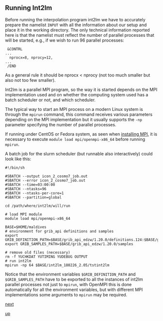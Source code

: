 ## Running Int2lm ##

Before running the interpolation program int2lm we have to accurately
prepare the namelist `INPUT` with all the information about our setup
and place it in the working directory. The only technical information
reported here is that the namelist must reflect the number of parallel
processes that will be started, e.g., if we wish to run 96 parallel
processes:

```
 &CONTRL
...
  nprocx=8, nprocy=12,
...
 /END
```

As a general rule it should be nprocx < nprocy (not too much smaller
but also not too few smaller).

Int2lm is a parallel MPI program, so the way it is started depends on
the MPI implementation used and on whether the computing system used
has a batch scheduler or not, and which scheduler.

The typical way to start an MPI process on a modern Linux system is
through the `mpirun` command, this command receives various parameters
depending on the MPI implementation but it usually supports the `-np`
parameter specifying the number of parallel processes.

If running under CentOS or Fedora system, as seen when [installing
MPI](building_prerequisites.md), it is necessary to execute `module
load mpi/openmpi-x86_64` before running `mpirun`.

A batch job for the slurm scheduler (but runnable also interactively)
could look like this:

```
#!/bin/sh

#SBATCH --output icon_2_cosmo7_job.out
#SBATCH --error icon_2_cosmo7_job.out
#SBATCH --time=03:00:00
#SBATCH --ntasks=96
#SBATCH --ntasks-per-core=1
#SBATCH --partition=global

cd /path/where/int2lm/will/run

# load MPI module
module load mpi/openmpi-x86_64

BASE=$HOME/maldives
# environment for grib_api definitions and samples
export GRIB_DEFINITION_PATH=$BASE/grib_api_edzw/1.20.0/definitions.124:$BASE/grib_api_edzw/1.20.0/definitions
export GRIB_SAMPLES_PATH=$BASE/grib_api_edzw/1.20.0/samples

# remove old files (necessary)
rm -f YUCHKDAT YUTIMING YUDEBUG OUTPUT
# run int2lm
mpirun -np 64 $BASE/int2lm_180226_2.05/tstint2lm
```

Notice that the environment variables `$GRIB_DEFINITION_PATH` and
`$GRIB_SAMPLES_PATH` have to be exported to all the instances of
int2lm parallel processes not just to `mpirun`, with OpenMPI this is
done automatically for all the environment variables, but with
different MPI implementations some arguments to `mpirun` may be
required.

[next](running_cosmo.md)

[up](README.md)